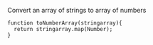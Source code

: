 Convert an array of strings to array of numbers

    function toNumberArray(stringarray){
      return stringarray.map(Number);
    }
